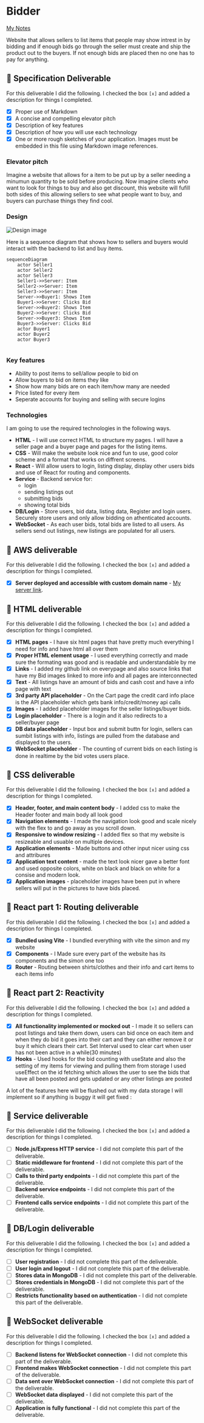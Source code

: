 # Bidder

[My Notes](notes.md)

Website that allows sellers to list items that people may show intrest in by bidding and if enough bids go through the seller must create and ship the product out to the buyers. If not enough bids are placed then no one has to pay for anything.



## 🚀 Specification Deliverable
For this deliverable I did the following. I checked the box `[x]` and added a description for things I completed.

- [X] Proper use of Markdown
- [X] A concise and compelling elevator pitch
- [X] Description of key features
- [X] Description of how you will use each technology
- [X] One or more rough sketches of your application. Images must be embedded in this file using Markdown image references.

### Elevator pitch

Imagine a website that allows for a item to be put up by a seller needing a minumun quantity to be sold before producing. Now imagine clients who want to look for things to buy and also get discount, this website will fufill both sides of this allowing sellers to see what people want to buy, and buyers can purchase things they find cool.

### Design

![Design image](BidderDesign.png)

Here is a sequence diagram that shows how to sellers and buyers would interact with the backend to list and buy items.

```mermaid
sequenceDiagram
    actor Seller1
    actor Seller2
    actor Seller3
    Seller1->>Server: Item
    Seller2->>Server: Item
    Seller3->>Server: Item
    Server->>Buyer1: Shows Item
    Buyer1->>Server: Clicks Bid
    Server->>Buyer2: Shows Item
    Buyer2->>Server: Clicks Bid
    Server->>Buyer3: Shows Item
    Buyer3->>Server: Clicks Bid
    actor Buyer1
    actor Buyer2
    actor Buyer3
    
```

### Key features

- Ability to post items to sell/allow people to bid on
- Allow buyers to bid on items they like
- Show how many bids are on each item/how many are needed
- Price listed for every item
- Seperate accounts for buying and selling with secure logins

### Technologies

I am going to use the required technologies in the following ways.

- **HTML** - I will use correct HTML to structure my pages. I will have a seller page and a buyer page and pages for the listing items.
- **CSS** - Will make the website look nice and fun to use, good color scheme and a format that works on diffrent screens.
- **React** - Will allow users to login, listing display, display other users bids and use of React for routing and components.
- **Service** - Backend service for:
  - login
  - sending listings out
  - submitting bids
  - showing total bids
- **DB/Login** - Store users, bid data, listing data, Register and login users. Securely store users and only allow bidding on athenticated accounts.
- **WebSocket** - As each user bids, total bids are listed to all users. As sellers send out listings, new listings are populated for all users.

## 🚀 AWS deliverable

For this deliverable I did the following. I checked the box `[x]` and added a description for things I completed.

- [x] **Server deployed and accessible with custom domain name** - [My server link](https://quickbid.click).

## 🚀 HTML deliverable

For this deliverable I did the following. I checked the box `[x]` and added a description for things I completed.

 
- [X] **HTML pages** - I have six html pages that have pretty much everything I need for info and have html all over them
- [X] **Proper HTML element usage** - I used everything correctly and made sure the formating was good and is readable and understandable by me
- [X] **Links** - I added my github link on everypage and also source links that have my Bid images linked to more info and all pages are interconnected
- [X] **Text** - All listings have an amount of bids and cash cost and have a info page with text
- [X] **3rd party API placeholder** - On the Cart page the credit card info place is the API placeholder which gets bank info/credit/money api calls
- [X] **Images** - I added placeholder images for the seller listings/buyer bids.
- [X] **Login placeholder** - There is a login and it also redirects to a seller/buyer page
- [X] **DB data placeholder** - Input box and submit buttn for login, sellers can sumbit listings with info, listings are pulled from the database and displayed to the users.
- [X] **WebSocket placeholder** - The counting of current bids on each listing is done in realtime by the bid votes users place.

## 🚀 CSS deliverable

For this deliverable I did the following. I checked the box `[x]` and added a description for things I completed.

- [X] **Header, footer, and main content body** - I added css to make the Header footer and main body all look good
- [X] **Navigation elements** - I made the navigation look good and scale nicely with the flex to and go away as you scroll down.
- [X] **Responsive to window resizing** - I added flex so that my website is resizeable and usuable on multiple devices.
- [X] **Application elements** - Made buttons and other input nicer using css and attribures
- [X] **Application text content** - made the text look nicer gave a better font and used opposite colors, white on black and black on white for a consise and modern look.
- [X] **Application images** - placeholder images have been put in where sellers will put in the pictures to have bids placed.

## 🚀 React part 1: Routing deliverable

For this deliverable I did the following. I checked the box `[x]` and added a description for things I completed.

- [X] **Bundled using Vite** - I bundled everything with vite the simon and my website
- [X] **Components** - I Made sure every part of the website has its components and the simon one too
- [X] **Router** - Routing between shirts/clothes and their info and cart items to each items info

## 🚀 React part 2: Reactivity

For this deliverable I did the following. I checked the box `[x]` and added a description for things I completed.

- [X] **All functionality implemented or mocked out** - I made it so sellers can post listings and take them down, users can bid once on each item and when they do bid it goes into their cart and they can either remove it or buy it which clears their cart.
Set Interval used to clear cart when user has not been active in a while(30 minutes)
- [X] **Hooks** - Used hooks for the bid counting with useState and also the setting of my items for viewing and pulling them from storage I used useEffect on the id fetching which allows the user to see the bids that have all been posted and gets updated or any other listings are posted

A lot of the features here will be flushed out with my data storage I will implement so if anything is buggy it will get fixed :

## 🚀 Service deliverable

For this deliverable I did the following. I checked the box `[x]` and added a description for things I completed.

- [ ] **Node.js/Express HTTP service** - I did not complete this part of the deliverable.
- [ ] **Static middleware for frontend** - I did not complete this part of the deliverable.
- [ ] **Calls to third party endpoints** - I did not complete this part of the deliverable.
- [ ] **Backend service endpoints** - I did not complete this part of the deliverable.
- [ ] **Frontend calls service endpoints** - I did not complete this part of the deliverable.

## 🚀 DB/Login deliverable

For this deliverable I did the following. I checked the box `[x]` and added a description for things I completed.

- [ ] **User registration** - I did not complete this part of the deliverable.
- [ ] **User login and logout** - I did not complete this part of the deliverable.
- [ ] **Stores data in MongoDB** - I did not complete this part of the deliverable.
- [ ] **Stores credentials in MongoDB** - I did not complete this part of the deliverable.
- [ ] **Restricts functionality based on authentication** - I did not complete this part of the deliverable.

## 🚀 WebSocket deliverable

For this deliverable I did the following. I checked the box `[x]` and added a description for things I completed.

- [ ] **Backend listens for WebSocket connection** - I did not complete this part of the deliverable.
- [ ] **Frontend makes WebSocket connection** - I did not complete this part of the deliverable.
- [ ] **Data sent over WebSocket connection** - I did not complete this part of the deliverable.
- [ ] **WebSocket data displayed** - I did not complete this part of the deliverable.
- [ ] **Application is fully functional** - I did not complete this part of the deliverable.
